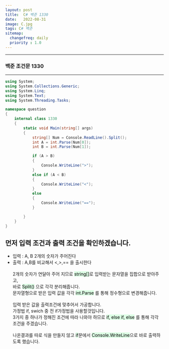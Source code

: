 ```yaml
---
layout: post
title:  C# 백준 1330
date:   2022-08-31
image: C.jpg
tags: C# 백준
sitemap:
  changefreq: daily
  priority : 1.0
---
```


---
### 백준 조건문 1330
---

```c#
using System;
using System.Collections.Generic;
using System.Linq;
using System.Text;
using System.Threading.Tasks;

namespace question
{
    internal class 1330
    {
        static void Main(string[] args)
        {
            string[] Num = Console.ReadLine().Split();
            int A = int.Parse(Num[0]);
            int B = int.Parse(Num[1]);

            if (A > B)
            {
                Console.WriteLine(">");
            }
            else if (A < B)
            {
                Console.WriteLine("<");
            }
            else
            {
                Console.WriteLine("==");
            }

        }
    }
}
```

## 먼저 입력 조건과 출력 조건을 확인하겠습니다.
  - 입력 : A, B 2개의 숫자가 주어진다
  - 출력 : A,B를 비교해서 <,>,== 을 출시한다
<br><br>
2개의 숫자가 연달아 주어 지므로 <mark style='background-color: #dcffe4'> string[]</mark>로 입력받는 문자열을 집합으로 받아주고, <br> 바로 <mark style='background-color: #dcffe4'>Split()</mark> 으로 각각 분리해줍니다.<br>
문자열형으로 받은 입력 값을 각각 <mark style='background-color: #dcffe4'>int.Parse</mark> 를 통해 정수형으로 변경해줍니다.
<br><br>
입력 받은 값을 출력조건에 맞추어서 가공합니다.
<br> 가정법 if, swich 중 전 if가정법을 사용할것입니다.
<br> 3가지 중 하나가 정해진 조건에 따라 나와야 하므로 <mark style='background-color: #dcffe4'>if, else if, else</mark> 를 통해 각각 조건을 주겠습니다.<br>
<br> 나온결과를 따로 식을 만들지 않고 <mark style='background-color: #dcffe4'>if</mark>문에서 <mark style='background-color: #dcffe4'>Console.WriteLine</mark>으로 바로 출력하도록 했습니다.
